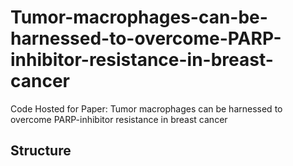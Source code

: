# Tumor-macrophages-can-be-harnessed-to-overcome-PARP-inhibitor-resistance-in-breast-cancer
Code Hosted for Paper: Tumor macrophages can be harnessed to overcome PARP-inhibitor resistance in breast cancer

## Structure

